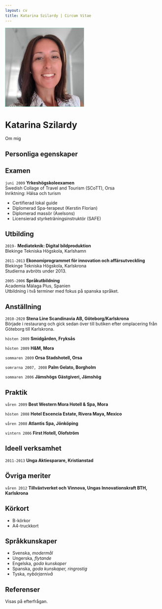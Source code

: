 ```yaml
---
layout: cv
title: Katarina Szilardy | Circum Vitae
---
```


![Katarina Szilardy](images/profile.jpg)

# Katarina Szilardy

Om mig

## Personliga egenskaper

## Examen

`juni 2009`
__Yrkeshögskoleexamen__  
Swedish Collage of Travel and Tourism (SCoTT), Orsa  
Inriktning: Hälsa och turism

- Certifierad lokal guide
- Diplomerad Spa-terapeut (Kerstin Florian)
- Diplomerad massör (Axelsons)
- Licensierad styrketräningsinstruktör (SAFE)

## Utbilding

`2019-`
__Mediateknik: Digital bildproduktion__  
Blekinge Tekniska Högskola, Karlshamn

`2011-2013`
__Ekonomiprogrammet för innovation och affärsutveckling__  
Blekinge Tekniska Högskola, Karlskrona  
Studierna avbröts under 2013.

`2005-2006`
__Språkutbildning__  
Academia Málaga Plus, Spanien  
Utbildning i två terminer med fokus på spanska språket.

## Anställning

`2010-2020`
__Stena Line Scandinavia AB, Göteborg/Karlskrona__  
Började i restaurang och gick sedan över till butiken efter omplacering från Göteborg till Karlskrona.

`hösten 2009`
__Smidgården, Fryksås__

`hösten 2009`
__H&M, Mora__

`sommaren 2009`
__Orsa Stadshotell, Orsa__

`somrarna 2007, 2008`
__Palm Gelato, Borgholm__

`sommaren 2006`
__Jämshögs Gästgiveri, Jämshög__

## Praktik

`våren 2009`
__Best Western Mora Hotell & Spa, Mora__

`hösten 2008`
__Hotel Escencia Estate, Rivera Maya, Mexico__

`våren 2008`
__Atlantis Spa, Jönköping__

`vintern 2006`
__First Hotell, Olofström__

## Ideell verksamhet

`2011-2013`
__Unga Aktiesparare, Kristianstad__


## Övriga meriter

`våren 2012`
__Tillväxtverket och Vinnova, Ungas Innovationskraft BTH, Karlskrona__


## Körkort

- B-körkor
- A4-truckkort


## Språkkunskaper

- Svenska, _modermål_
- Ungerska, _flytande_
- Engelska, _goda kunskaper_
- Spanska, _goda kunskaper, ringrostig_
- Tyska, _nybörjarnivå_

## Referenser

Visas på efterfrågan.

<!-- ### Footer

Last updated: Feb 2021 -->
